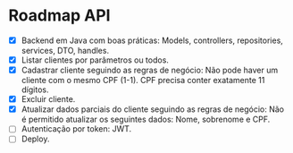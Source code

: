 # Roadmap API
- [x] Backend em Java com boas práticas: Models, controllers, repositories, services, DTO, handles.
- [x] Listar clientes por parâmetros ou todos.
- [x] Cadastrar cliente seguindo as regras de negócio: Não pode haver um cliente com o mesmo CPF (1-1). CPF precisa conter exatamente 11 dígitos.
- [x] Excluir cliente.
- [x] Atualizar dados parciais do cliente seguindo as regras de negócio: Não é permitido atualizar os seguintes dados: Nome, sobrenome e CPF.
- [ ] Autenticação por token: JWT.
- [ ] Deploy.
